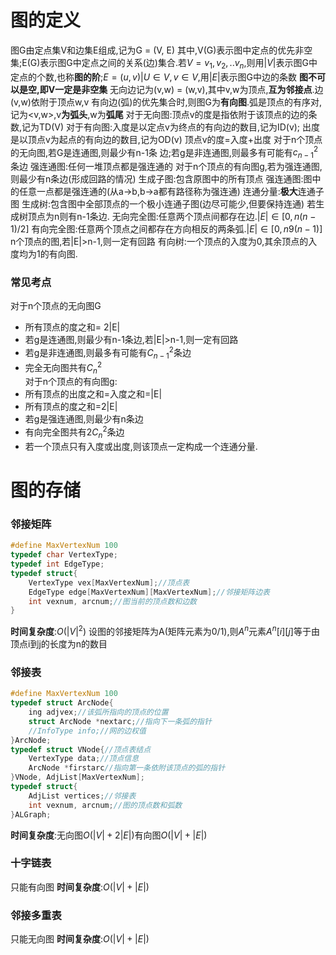 # 图的定义
图G由定点集V和边集E组成,记为G = (V, E)
其中,V(G)表示图中定点的优先非空集;E(G)表示图G中定点之间的关系(边)集合.若$V = {v_1, v_2, .. v_n}$,则用$|V|$表示图G中定点的个数,也称**图的阶**;$E = {(u, v) | U∈V, v∈V}$,用$|E|$表示图G中边的条数
**图不可以是空,即V一定是非空集**
无向边记为(v,w) = (w,v),其中v,w为顶点,**互为邻接点**.边(v,w)依附于顶点w,v
有向边(弧)的优先集合时,则图G为**有向图**.弧是顶点的有序对,记为<v,w>,v**为弧头**,w为**弧尾**
对于无向图:顶点v的度是指依附于该顶点的边的条数,记为TD(V)
对于有向图:入度是以定点v为终点的有向边的数目,记为ID(v);
出度是以顶点v为起点的有向边的数目,记为OD(v)
顶点v的度=入度+出度
对于n个顶点的无向图,若G是连通图,则最少有n-1条 边;若g是非连通图,则最多有可能有$c_{n-1}^2$条边
强连通图:任何一堆顶点都是强连通的
对于n个顶点的有向图g,若为强连通图,则最少有n条边(形成回路的情况)
生成子图:包含原图中的所有顶点
强连通图:图中的任意一点都是强连通的(从a->b,b->a都有路径称为强连通)
连通分量:**极大**连通子图
生成树:包含图中全部顶点的一个极小连通子图(边尽可能少,但要保持连通)
若生成树顶点为n则有n-1条边.
无向完全图:任意两个顶点间都存在边.$|E|∈[0, n(n-1)/2]$
有向完全图:任意两个顶点之间都存在方向相反的两条弧.$|E|∈[0,n9(n-1)]$
n个顶点的图,若|E|>n-1,则一定有回路
有向树:一个顶点的入度为0,其余顶点的入度均为1的有向图.
### 常见考点
对于n个顶点的无向图G
- 所有顶点的度之和= 2|E|
- 若g是连通图,则最少有n-1条边,若|E|>n-1,则一定有回路
- 若g是非连通图,则最多有可能有$C_{n-1}^2$条边
- 完全无向图共有$C_{n}^2$  
对于n个顶点的有向图g:
- 所有顶点的出度之和=入度之和=|E|
- 所有顶点的度之和=2|E|
- 若g是强连通图,则最少有n条边
- 有向完全图共有$2C_n^2$条边
- 若一个顶点只有入度或出度,则该顶点一定构成一个连通分量.
# 图的存储
### 邻接矩阵
```c++
#define MaxVertexNum 100
typedef char VertexType;
typedef int EdgeType;
typedef struct{
    VertexType vex[MaxVertexNum];//顶点表
    EdgeType edge[MaxVertexNum][MaxVertexNum];//邻接矩阵边表
    int vexnum, arcnum;//图当前的顶点数和边数
}
```
**时间复杂度**:$O(|V|^2)$
设图的邻接矩阵为A(矩阵元素为0/1),则$A^n$元素$A^n[i][j]$等于由顶点i到j的长度为n的数目
### 邻接表
```c++
#define MaxVertexNum 100
typedef struct ArcNode{
    ing adjvex;//该弧所指向的顶点的位置
    struct ArcNode *nextarc;//指向下一条弧的指针
    //InfoType info;//网的边权值
}ArcNode;
typedef struct VNode{//顶点表结点
    VertexType data;//顶点信息
    ArcNode *firstarc//指向第一条依附该顶点的弧的指针
}VNode, AdjList[MaxVertexNum];
typedef struct{
    AdjList vertices;//邻接表
    int vexnum, arcnum;//图的顶点数和弧数
}ALGraph;

```
**时间复杂度**:无向图$O(|V| + 2|E|)$有向图$O(|V| + |E|)$
### 十字链表
只能有向图
**时间复杂度**:$O(|V| + |E|)$
### 邻接多重表
只能无向图
**时间复杂度**:$O(|V| + |E|)$